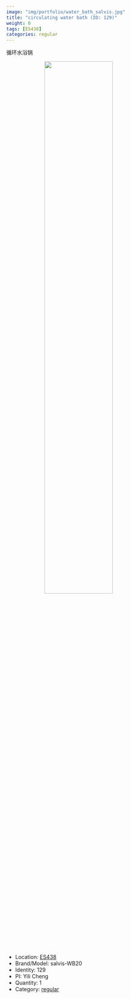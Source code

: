 ```yaml
---
image: "img/portfolio/water_bath_salvis.jpg"
title: "circulating water bath (ID: 129)"
weight: 0
tags: [ES438]
categories: regular
---
```


循环水浴锅

<!--more-->

<img src="../../img/portfolio/water_bath_salvis.jpg" width="60%" style="display: block; margin: auto;">

- Location: [ES438](../../tags/es438)
- Brand/Model: salvis-WB20
- Identity: 129
- PI: Yili Cheng
- Quantity: 1
- Category: [regular](../../categories/regular)






